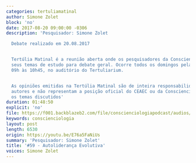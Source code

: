 ```yaml
---
categories: tertuliamatinal
author: Simone Zolet
block: 'no'
date: 2017-08-20 09:00:00 -0306
description: 'Pesquisador: Simone Zolet

  Debate realizado em 20.08.2017


  Tertúlia Matinal é a reunião aberta onde os pesquisadores da Conscienciologia apresentam
  seus temas de estudo para debate geral. Ocorre todos os domingos pela manhã, das
  09h às 10h45, no auditório do Tertuliarium.


  As opiniões emitidas na Tertúlia Matinal são de inteira responsabilidade de seus
  autores e não representam a posição oficial do CEAEC ou da Conscienciologia sobre
  os temas discutidos'
duration: 01:48:50
explicit: 'no'
file: https://f001.backblazeb2.com/file/conscienciologiapodcast/audios/E76a5FaNiUs.m4a
keywords: conscienciologia
layout: post
length: 6530
origin: https://youtu.be/E76a5FaNiUs
summary: 'Pesquisador: Simone Zolet'
title: '#59 - Autoliderança Evolutiva'
voices: Simone Zolet
---
```

